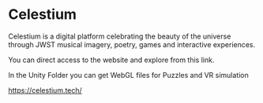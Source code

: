 # Celestium
Celestium is a digital platform celebrating the beauty of the universe through JWST musical imagery, poetry, games and interactive experiences.

You can direct access to the website and explore from this link. 

In the Unity Folder you can get WebGL files for Puzzles and VR simulation

https://celestium.tech/

